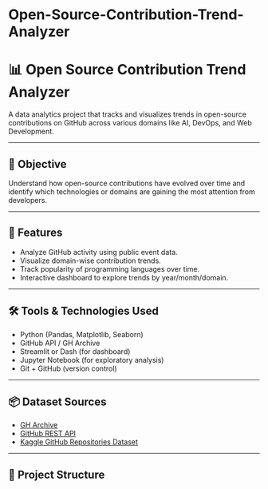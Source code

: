 # Open-Source-Contribution-Trend-Analyzer
# 📊 Open Source Contribution Trend Analyzer

A data analytics project that tracks and visualizes trends in open-source contributions on GitHub across various domains like AI, DevOps, and Web Development.

---

## 🎯 Objective

Understand how open-source contributions have evolved over time and identify which technologies or domains are gaining the most attention from developers.

---

## 🧩 Features

- Analyze GitHub activity using public event data.
- Visualize domain-wise contribution trends.
- Track popularity of programming languages over time.
- Interactive dashboard to explore trends by year/month/domain.

---

## 🛠️ Tools & Technologies Used

- Python (Pandas, Matplotlib, Seaborn)
- GitHub API / GH Archive
- Streamlit or Dash (for dashboard)
- Jupyter Notebook (for exploratory analysis)
- Git + GitHub (version control)

---

## 📦 Dataset Sources

- [GH Archive](https://www.gharchive.org/) 
- [GitHub REST API](https://docs.github.com/en/rest) 
- [Kaggle GitHub Repositories Dataset](https://www.kaggle.com/kaggle/kaggle-code-contests-and-datasets) 

---

## 📁 Project Structure
